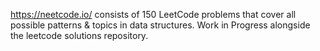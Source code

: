 https://neetcode.io/ consists of 150 LeetCode problems that cover all possible patterns & topics in data structures. Work in Progress alongside the leetcode solutions repository.
